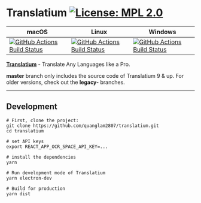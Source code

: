 # Translatium [![License: MPL 2.0](https://img.shields.io/badge/License-MPL%202.0-brightgreen.svg)](LICENSE)

|macOS|Linux|Windows|
|---|---|---|
|[![GitHub Actions Build Status](https://github.com/quanglam2807/translatium/workflows/macOS/badge.svg)](https://github.com/quanglam2807/translatium/actions)|[![GitHub Actions Build Status](https://github.com/quanglam2807/translatium/workflows/Linux/badge.svg)](https://github.com/quanglam2807/translatium/actions)|[![GitHub Actions Build Status](https://github.com/quanglam2807/translatium/workflows/Windows/badge.svg)](https://github.com/quanglam2807/translatium/actions)|

**[Translatium](https://webcatalog.io/translatium/)** - Translate Any Languages like a Pro.

**master** branch only includes the source code of Translatium 9 & up. For older versions, check out the **legacy-** branches.

---
## Development
```
# First, clone the project:
git clone https://github.com/quanglam2807/translatium.git
cd translatium

# set API keys
export REACT_APP_OCR_SPACE_API_KEY=...

# install the dependencies
yarn

# Run development mode of Translatium
yarn electron-dev

# Build for production
yarn dist
```
